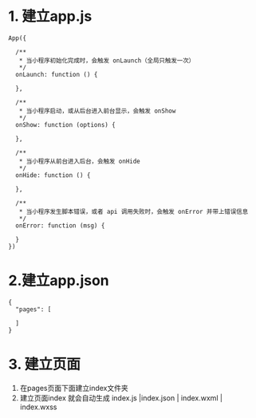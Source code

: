 # 1. 建立app.js
```
App({

  /**
   * 当小程序初始化完成时，会触发 onLaunch（全局只触发一次）
   */
  onLaunch: function () {
    
  },

  /**
   * 当小程序启动，或从后台进入前台显示，会触发 onShow
   */
  onShow: function (options) {
    
  },

  /**
   * 当小程序从前台进入后台，会触发 onHide
   */
  onHide: function () {
    
  },

  /**
   * 当小程序发生脚本错误，或者 api 调用失败时，会触发 onError 并带上错误信息
   */
  onError: function (msg) {
    
  }
})

```
# 2.建立app.json
```
{
  "pages": [
  
  ]
}
```

# 3. 建立页面
1. 在pages页面下面建立index文件夹
2. 建立页面index 就会自动生成 index.js |index.json |  index.wxml | index.wxss
